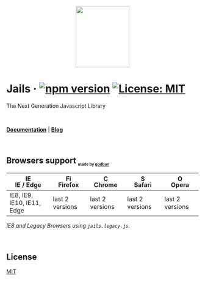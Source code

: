 <p align="center">
  <img  src="https://jails-org.github.io/assets/jails.svg" width="140" height="160" />
</p>

# Jails · [![npm version](https://badge.fury.io/js/jails-js.svg)](https://badge.fury.io/js/jails-js)  [![License: MIT](https://img.shields.io/badge/License-MIT-yellow.svg)](https://opensource.org/licenses/MIT)

The Next Generation Javascript Library

<br />

[**Documentation**](https://jails-org.github.io) | [**Blog**](https://medium.com/jails-org)

<br />

## Browsers support <sub><sup><sub><sub>made by <a href="https://godban.github.io">godban</a></sub></sub></sup></sub>

| [<img src="https://raw.githubusercontent.com/godban/browsers-support-badges/master/src/images/edge.png" alt="IE / Edge" width="16px" height="16px" />](http://godban.github.io/browsers-support-badges/)</br>IE / Edge | [<img src="https://raw.githubusercontent.com/godban/browsers-support-badges/master/src/images/firefox.png" alt="Firefox" width="16px" height="16px" />](http://godban.github.io/browsers-support-badges/)</br>Firefox | [<img src="https://raw.githubusercontent.com/godban/browsers-support-badges/master/src/images/chrome.png" alt="Chrome" width="16px" height="16px" />](http://godban.github.io/browsers-support-badges/)</br>Chrome | [<img src="https://raw.githubusercontent.com/godban/browsers-support-badges/master/src/images/safari.png" alt="Safari" width="16px" height="16px" />](http://godban.github.io/browsers-support-badges/)</br>Safari | [<img src="https://raw.githubusercontent.com/godban/browsers-support-badges/master/src/images/opera.png" alt="Opera" width="16px" height="16px" />](http://godban.github.io/browsers-support-badges/)</br>Opera |
| --------- | --------- | --------- | --------- | --------- |
| IE8, IE9, IE10, IE11, Edge| last 2 versions| last 2 versions| last 2 versions| last 2 versions


*IE8 and Legacy Browsers using `jails.legacy.js`.*

<br />

## License
[MIT](http://opensource.org/licenses/MIT)

